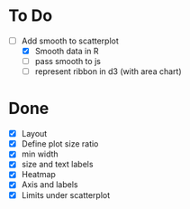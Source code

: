 # To Do

- [ ] Add smooth to scatterplot
  - [x] Smooth data in R
  - [ ] pass smooth to js
  - [ ] represent ribbon in d3 (with area chart)

# Done

- [x] Layout
- [x] Define plot size ratio
- [x] min width
- [x] size and text labels
- [x] Heatmap
- [x] Axis and labels
- [x] Limits under scatterplot